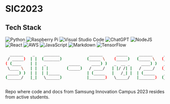 # SIC2023

## Tech Stack
![Python](https://img.shields.io/badge/python-3670A0?style=for-the-badge&logo=python&logoColor=ffdd54)
![Raspberry Pi](https://img.shields.io/badge/-RaspberryPi-C51A4A?style=for-the-badge&logo=Raspberry-Pi)
![Visual Studio Code](https://img.shields.io/badge/Visual%20Studio%20Code-0078d7.svg?style=for-the-badge&logo=visual-studio-code&logoColor=white)
![ChatGPT](https://img.shields.io/badge/chatGPT-74aa9c?style=for-the-badge&logo=openai&logoColor=white)
![NodeJS](https://img.shields.io/badge/node.js-6DA55F?style=for-the-badge&logo=node.js&logoColor=white)
![React](https://img.shields.io/badge/react-%2320232a.svg?style=for-the-badge&logo=react&logoColor=%2361DAFB)
![AWS](https://img.shields.io/badge/AWS-%23FF9900.svg?style=for-the-badge&logo=amazon-aws&logoColor=white)
![JavaScript](https://img.shields.io/badge/javascript-%23323330.svg?style=for-the-badge&logo=javascript&logoColor=%23F7DF1E)
![Markdown](https://img.shields.io/badge/markdown-%23000000.svg?style=for-the-badge&logo=markdown&logoColor=white)
![TensorFlow](https://img.shields.io/badge/TensorFlow-%23FF6F00.svg?style=for-the-badge&logo=TensorFlow&logoColor=white)

```bash
  ______    _    _______             ______      _____     ______     ______
 / _____)  | |  (_______)           (_____ \    (_____)   (_____ \   (_____ \
( (____    | |   _          _____     ____) )   _  __ _     ____) )   _____) )
 \____ \   | |  | |        (_____)   / ____/   | |/ /| |   / ____/   (_____ (
 _____) )  | |  | |_____            | (_____   |   /_| |  | (_____    _____) )
(______/   |_|   \______)           |_______)   \_____/   |_______)  (______/



```



Repo where code and docs from Samsung Innovation Campus 2023 resides from active students.



